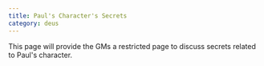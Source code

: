 ```yaml
---
title: Paul's Character's Secrets
category: deus
---
```

This page will provide the GMs a restricted page to discuss secrets related to Paul's character.

